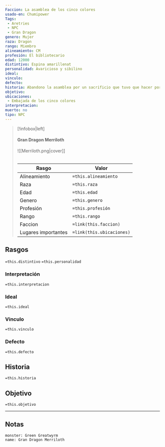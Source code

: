 ```yaml
---
Faccion: La asamblea de los cinco colores
usado-en: Chumipower
Tags:
 - Aretries
 - NPC
 - Gran Dragon
genero: Mujer
raza: Dragon
rango: Miembro
alineamiento: CM
profesión: El bibliotecario
edad: 12000
distintivo: Espina amarillenat
personalidad: Avaricioso y sibilino
ideal: 
vinculo: 
defecto: 
historia: Abandono la asamblea por un sacrificio que tuvo que hacer por [[Tiamat]]
objetivo: 
ubicaciones:
 - Embajada de los cinco colores
interpretacion: 
muerto: no
tipo: NPC
---
```


> [!infobox|left]
>  #### Gran Dragon Merriloth
> ![[Merriloth.png|cover]]
> ######   
> |Rasgo | Valor |
> | --- | --- |
> | Alineamiento | `=this.alineamiento`|
> | Raza | `=this.raza` |
> | Edad | `=this.edad` |
> | Genero | `=this.genero` |
> | Profesión | `=this.profesión` |
> | Rango | `=this.rango` |
> | Faccion | `=link(this.faccion)` |
>  | Lugares  importantes| `=link(this.ubicaciones)` |

## Rasgos 
 `=this.distintivo`
  `=this.personalidad`
###  Interpretación
  `=this.interpretacion`
### Ideal           
 `=this.ideal`
### Vinculo 
 `=this.vinculo`
### Defecto
 `=this.defecto`
## Historia
 `=this.historia`

 ##  Objetivo
   `=this.objetivo`
   
___
   ## Notas

```statblock
monster: Green Greatwyrm
name: Gran Dragon Merriloth
```